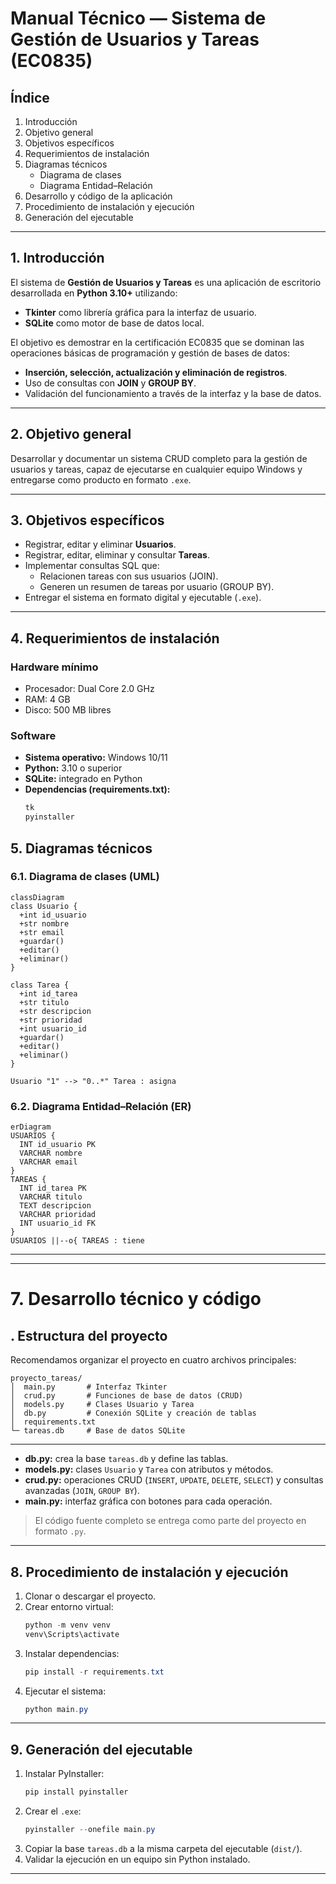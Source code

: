 # Manual Técnico — Sistema de Gestión de Usuarios y Tareas (EC0835)

## Índice
1. Introducción  
2. Objetivo general  
3. Objetivos específicos  
4. Requerimientos de instalación  
6. Diagramas técnicos  
   - Diagrama de clases  
   - Diagrama Entidad–Relación  
7. Desarrollo y código  de la aplicación 
8. Procedimiento de instalación y ejecución  
9. Generación del ejecutable  

---

## 1. Introducción
El sistema de **Gestión de Usuarios y Tareas** es una aplicación de escritorio desarrollada en **Python 3.10+** utilizando:  
- **Tkinter** como librería gráfica para la interfaz de usuario.  
- **SQLite** como motor de base de datos local.  

El objetivo es demostrar en la certificación EC0835 que se dominan las operaciones básicas de programación y gestión de bases de datos:  
- **Inserción, selección, actualización y eliminación de registros**.  
- Uso de consultas con **JOIN** y **GROUP BY**.  
- Validación del funcionamiento a través de la interfaz y la base de datos.  

---

## 2. Objetivo general
Desarrollar y documentar un sistema CRUD completo para la gestión de usuarios y tareas, capaz de ejecutarse en cualquier equipo Windows y entregarse como producto en formato `.exe`.

---

## 3. Objetivos específicos
- Registrar, editar y eliminar **Usuarios**.  
- Registrar, editar, eliminar y consultar **Tareas**.  
- Implementar consultas SQL que:  
  - Relacionen tareas con sus usuarios (JOIN).  
  - Generen un resumen de tareas por usuario (GROUP BY).  
- Entregar el sistema en formato digital y ejecutable (`.exe`).  

---

## 4. Requerimientos de instalación
### Hardware mínimo
- Procesador: Dual Core 2.0 GHz  
- RAM: 4 GB  
- Disco: 500 MB libres  

### Software
- **Sistema operativo:** Windows 10/11  
- **Python:** 3.10 o superior  
- **SQLite:** integrado en Python  
- **Dependencias (requirements.txt):**  
  ```txt
  tk
  pyinstaller
  ```



## 5. Diagramas técnicos
### 6.1. Diagrama de clases (UML)
```mermaid
classDiagram
class Usuario {
  +int id_usuario
  +str nombre
  +str email
  +guardar()
  +editar()
  +eliminar()
}

class Tarea {
  +int id_tarea
  +str titulo
  +str descripcion
  +str prioridad
  +int usuario_id
  +guardar()
  +editar()
  +eliminar()
}

Usuario "1" --> "0..*" Tarea : asigna
```

### 6.2. Diagrama Entidad–Relación (ER)
```mermaid
erDiagram
USUARIOS {
  INT id_usuario PK
  VARCHAR nombre
  VARCHAR email
}
TAREAS {
  INT id_tarea PK
  VARCHAR titulo
  TEXT descripcion
  VARCHAR prioridad
  INT usuario_id FK
}
USUARIOS ||--o{ TAREAS : tiene
```

---

---



# 7. Desarrollo técnico y código

## . Estructura del proyecto
Recomendamos organizar el proyecto en cuatro archivos principales:

```
proyecto_tareas/
│  main.py       # Interfaz Tkinter
│  crud.py       # Funciones de base de datos (CRUD)
│  models.py     # Clases Usuario y Tarea
│  db.py         # Conexión SQLite y creación de tablas
│  requirements.txt
└─ tareas.db     # Base de datos SQLite
```



---

- **db.py:** crea la base `tareas.db` y define las tablas.  
- **models.py:** clases `Usuario` y `Tarea` con atributos y métodos.  
- **crud.py:** operaciones CRUD (`INSERT`, `UPDATE`, `DELETE`, `SELECT`) y consultas avanzadas (`JOIN`, `GROUP BY`).  
- **main.py:** interfaz gráfica con botones para cada operación.  

> El código fuente completo se entrega como parte del proyecto en formato `.py`.

---

## 8. Procedimiento de instalación y ejecución
1. Clonar o descargar el proyecto.  
2. Crear entorno virtual:  
   ```powershell
   python -m venv venv
   venv\Scripts\activate
   ```  
3. Instalar dependencias:  
   ```powershell
   pip install -r requirements.txt
   ```  
4. Ejecutar el sistema:  
   ```powershell
   python main.py
   ```  

---

## 9. Generación del ejecutable
1. Instalar PyInstaller:  
   ```powershell
   pip install pyinstaller
   ```  
2. Crear el `.exe`:  
   ```powershell
   pyinstaller --onefile main.py
   ```  
3. Copiar la base `tareas.db` a la misma carpeta del ejecutable (`dist/`).  
4. Validar la ejecución en un equipo sin Python instalado.  

---

